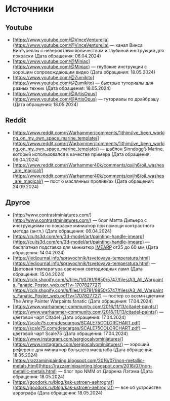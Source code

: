 # Источники

## Youtube

- [https://www.youtube.com/@VinceVenturella](https://www.youtube.com/@VinceVenturella) — канал Винса Винтуреллы с невероятным количеством и глубиной инструкций для покраски (Дата обращения: 06.04.2024)
- [https://www.youtube.com/@Miniac](https://www.youtube.com/@Miniac) — глубокие инструкции с хорошим сопровождающим видео (Дата обращения: 18.05.2024)
- [https://www.youtube.com/@Zumikito](https://www.youtube.com/@Zumikito) — быстрые туториалы для разных техник (Дата обращения: 18.05.2024)
- [https://www.youtube.com/@ArtisOpus](https://www.youtube.com/@ArtisOpus) — туториалы по драйбрашу (Дата обращения: 18.05.2024)

## Reddit

- [https://www.reddit.com/r/Warhammer/comments/1ithim/ive_been_working_on_my_own_space_marine_template/](https://www.reddit.com/r/Warhammer/comments/1ithim/ive_been_working_on_my_own_space_marine_template/)  — шаблон Sinndogg’s Marine, который использовался в качестве примера (Дата обращения: 09.04.2024)
- [https://www.reddit.com/r/Warhammer40k/comments/qxijh6/oil_washes_are_magical/](https://www.reddit.com/r/Warhammer40k/comments/qxijh6/oil_washes_are_magical/) — пост о маслянных проливках (Дата обращения: 24.09.2024)

## Другое

- [http://www.contrastminiatures.com/](http://www.contrastminiatures.com/) — блог Мэтта Дипьеро с инструкциями по покраске миниатюр при помощи контрастного метода (англ.) (Дата обращения: 06.04.2024)
- [https://cults3d.com/en/3d-model/art/painting-handle-imearp](https://cults3d.com/en/3d-model/art/painting-handle-imearp) — бесплатная подставка для миниатюр [IMEARP](https://cults3d.com/en/users/ImEarp) от25 до 60 мм (Дата обращения: 14.04.2024)
- [https://ledjournal.info/spravochnik/tsvetovaya-temperatura.html](https://ledjournal.info/spravochnik/tsvetovaya-temperatura.html) — Цветовая температура свечения светодиодных ламп (Дата обращения: 15.04.2024)
- [https://cdn.shopify.com/s/files/1/0781/9850/5747/files/A3_All_Warpaints_Fanatic_Poster_web.pdf?v=1707827727](https://cdn.shopify.com/s/files/1/0781/9850/5747/files/A3_All_Warpaints_Fanatic_Poster_web.pdf?v=1707827727) — постер со всеми цветами The Army Painter Warpaints fanatic (Дата обращения: 17.04.2024)
- [https://www.warhammer-community.com/2016/11/13/citadel-paints/](https://www.warhammer-community.com/2016/11/13/citadel-paints/) — цветовой чарт Citadel (Дата обращения: 17.04.2024)
- [https://scale75.com/descargas/SCALE75COLORCHART.pdf](https://scale75.com/descargas/SCALE75COLORCHART.pdf) — цветовой чарт Scale75 (Дата обращения: 17.04.2024)
- [https://www.instagram.com/sergiocalvominiatures/](https://www.instagram.com/sergiocalvominiatures/) — хороший референс для миниатюр большего масштаба (Дата обращения: 18.05.2024)
- [https://razzaminipainting.blogspot.com/2016/07/non-metallic-metals.html](https://razzaminipainting.blogspot.com/2016/07/non-metallic-metals.html) — блог про NMM от Даррена Лэтэма (Дата обращения: 18.05.2024)
- [https://goodork.ru/blog/kak-ustroen-aehrograf](https://goodork.ru/blog/kak-ustroen-aehrograf) — все об устройстве аэрографа (Дата обращения: 18.05.2024)
